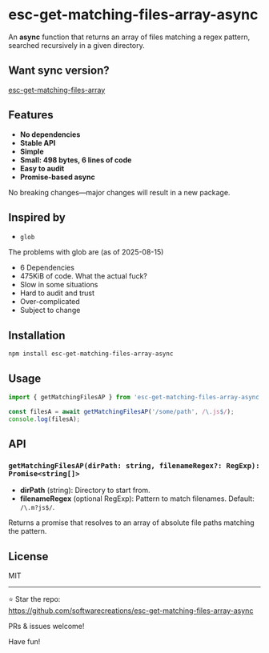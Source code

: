 # esc-get-matching-files-array-async

An **async** function that returns an array of files matching a regex pattern, searched recursively in a given directory.

## Want sync version?

[esc-get-matching-files-array](https://www.npmjs.com/package/esc-get-matching-files-array)

## Features

- **No dependencies**
- **Stable API**
- **Simple**
- **Small: 498 bytes, 6 lines of code**
- **Easy to audit**
- **Promise-based async**

No breaking changes—major changes will result in a new package.

## Inspired by

- `glob`

The problems with glob are (as of 2025-08-15)

* 6 Dependencies
* 475KiB of code. What the actual fuck?
* Slow in some situations
* Hard to audit and trust
* Over-complicated
* Subject to change

## Installation

```bash
npm install esc-get-matching-files-array-async
```

## Usage

```js
import { getMatchingFilesAP } from 'esc-get-matching-files-array-async';

const filesA = await getMatchingFilesAP('/some/path', /\.js$/);
console.log(filesA);
```

## API

### `getMatchingFilesAP(dirPath: string, filenameRegex?: RegExp): Promise<string[]>`

- **dirPath** (string): Directory to start from.
- **filenameRegex** (optional RegExp): Pattern to match filenames. Default: `/\.m?js$/`.

Returns a promise that resolves to an array of absolute file paths matching the pattern.

## License

MIT

---

:star: Star the repo:  
https://github.com/softwarecreations/esc-get-matching-files-array-async

PRs & issues welcome! 

Have fun!
